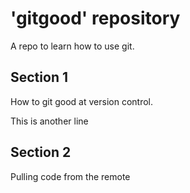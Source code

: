 # 'gitgood' repository

A repo to learn how to use git.

## Section 1

How to git good at version control.

This is another line

## Section 2 
Pulling code from the remote
